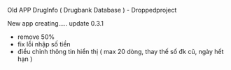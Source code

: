 Old APP DrugInfo ( Drugbank Database ) - Droppedproject

New app creating.....
update 0.3.1
- remove 50%
- fix lỗi nhập số tiền
- điều chỉnh thông tin hiển thị ( max 20 dòng, thay thế số đk cũ, ngày hết hạn )
